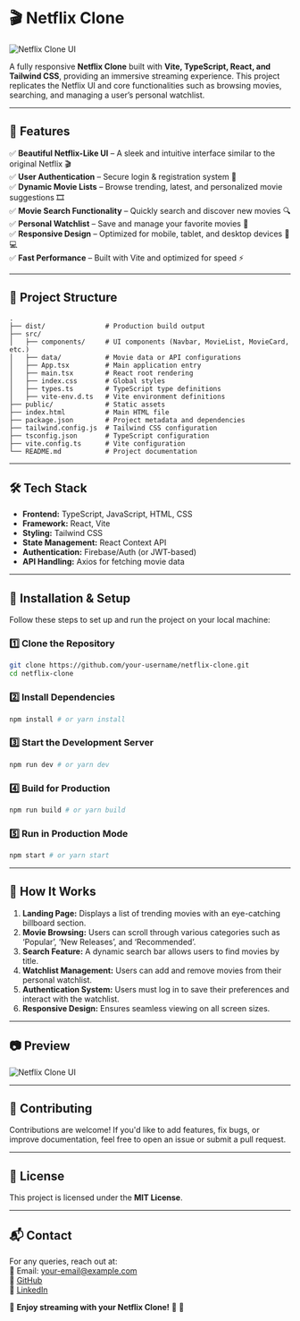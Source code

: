 # 🎬 Netflix Clone

![Netflix Clone UI](https://github.com/user-attachments/assets/cbe05339-4fcf-440d-ac19-c67b6393a6d2)


A fully responsive **Netflix Clone** built with **Vite, TypeScript, React, and Tailwind CSS**, providing an immersive streaming experience. This project replicates the Netflix UI and core functionalities such as browsing movies, searching, and managing a user’s personal watchlist.

---

## 🚀 Features

✅ **Beautiful Netflix-Like UI** – A sleek and intuitive interface similar to the original Netflix 🎬  
✅ **User Authentication** – Secure login & registration system 🔐  
✅ **Dynamic Movie Lists** – Browse trending, latest, and personalized movie suggestions 🎞️  
✅ **Movie Search Functionality** – Quickly search and discover new movies 🔍  
✅ **Personal Watchlist** – Save and manage your favorite movies 📌  
✅ **Responsive Design** – Optimized for mobile, tablet, and desktop devices 📱💻  
✅ **Fast Performance** – Built with Vite and optimized for speed ⚡  

---

## 📂 Project Structure

```
.
├── dist/               # Production build output
├── src/
│   ├── components/     # UI components (Navbar, MovieList, MovieCard, etc.)
│   ├── data/           # Movie data or API configurations
│   ├── App.tsx         # Main application entry
│   ├── main.tsx        # React root rendering
│   ├── index.css       # Global styles
│   ├── types.ts        # TypeScript type definitions
│   ├── vite-env.d.ts   # Vite environment definitions
├── public/             # Static assets
├── index.html          # Main HTML file
├── package.json        # Project metadata and dependencies
├── tailwind.config.js  # Tailwind CSS configuration
├── tsconfig.json       # TypeScript configuration
├── vite.config.ts      # Vite configuration
└── README.md           # Project documentation
```

---

## 🛠 Tech Stack

- **Frontend:** TypeScript, JavaScript, HTML, CSS  
- **Framework:** React, Vite  
- **Styling:** Tailwind CSS  
- **State Management:** React Context API  
- **Authentication:** Firebase/Auth (or JWT-based)  
- **API Handling:** Axios for fetching movie data  

---

## 🔧 Installation & Setup

Follow these steps to set up and run the project on your local machine:

### 1️⃣ Clone the Repository
```sh
git clone https://github.com/your-username/netflix-clone.git
cd netflix-clone
```

### 2️⃣ Install Dependencies
```sh
npm install # or yarn install 
```

### 3️⃣ Start the Development Server
```sh
npm run dev # or yarn dev
```

### 4️⃣ Build for Production
```sh
npm run build # or yarn build 
```

### 5️⃣ Run in Production Mode
```sh
npm start # or yarn start
```

---

## 🎥 How It Works

1. **Landing Page:** Displays a list of trending movies with an eye-catching billboard section.
2. **Movie Browsing:** Users can scroll through various categories such as ‘Popular’, ‘New Releases’, and ‘Recommended’.
3. **Search Feature:** A dynamic search bar allows users to find movies by title.
4. **Watchlist Management:** Users can add and remove movies from their personal watchlist.
5. **Authentication System:** Users must log in to save their preferences and interact with the watchlist.
6. **Responsive Design:** Ensures seamless viewing on all screen sizes.

---

## 📷 Preview
![Netflix Clone UI](https://github.com/user-attachments/assets/cbe05339-4fcf-440d-ac19-c67b6393a6d2)

---

## 🤝 Contributing

Contributions are welcome! If you'd like to add features, fix bugs, or improve documentation, feel free to open an issue or submit a pull request.

---

## 📜 License

This project is licensed under the **MIT License**.

---

## 📬 Contact

For any queries, reach out at:  
📧 Email: your-email@example.com  
🔗 [GitHub](https://github.com/your-username)  
🔗 [LinkedIn](https://linkedin.com/in/your-profile)  

💖 **Enjoy streaming with your Netflix Clone!** 🎥 🍿

